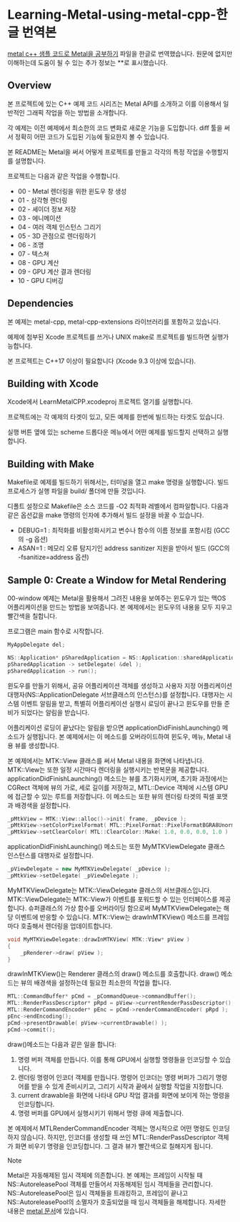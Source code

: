 # Learning-Metal-using-metal-cpp-한글 번역본
<a href="https://developer.apple.com/kr/metal/" title="Apple Developer Homepage">metal c++ 샘플 코드로 Metal을 공부하기</a> 파일을 한글로 번역했습니다.
원문에 없지만 이해하는데 도움이 될 수 있는 추가 정보는 **로 표시했습니다.

## Overview
본 프로젝트에 있는 C++ 예제 코드 시리즈는 Metal API를 소개하고 이를 이용해서 일반적인 그래픽 작업을 하는 방법을 소개합니다.

각 예제는 이전 예제에서 최소한의 코드 변화로 새로운 기능을 도입합니다. diff 툴을 써서 정확히 어떤 코드가 도입된 기능에 필요한지 볼 수 있습니다.

본 README는 Metal을 써서 어떻게 프로젝트를 만들고 각각의 특정 작업을 수행할지를 설명합니다.

프로젝트는 다음과 같은 작업을 수행합니다.

* 00 - Metal 렌더링을 위한 윈도우 창 생성
* 01 - 삼각형 렌더링
* 02 - 셰이더 정보 저장
* 03 - 에니메이션
* 04 - 여러 객체 인스턴스 그리기
* 05 - 3D 관점으로 렌더링하기
* 06 - 조명
* 07 - 텍스쳐
* 08 - GPU 계산
* 09 - GPU 계산 결과 렌더링
* 10 - GPU 디버깅

## Dependencies
본 예제는 metal-cpp, metal-cpp-extensions 라이브러리를 포함하고 있습니다.

예제에 첨부된 Xcode 프로젝트를 쓰거나 UNIX make로 프로젝트를 빌드하면 실행가능합니다.

본 프로젝트는 C++17 이상이 필요합니다 (Xcode 9.3 이상에 있습니다).

## Building with Xcode
Xcode에서 LearnMetalCPP.xcodeproj 프로젝트 열기를 실행합니다. 

프로젝트에는 각 예제의 타겟이 있고, 모든 예제를 한번에 빌드하는 타겟도 있습니다.

실행 버튼 옆에 있는 scheme 드롭다운 메뉴에서 어떤 예제를 빌드할지 선택하고 실행합니다.

## Building with Make
Makefile로 예제를 빌드하기 위해서는, 터미널을 열고 make 명령을 실행합니다. 빌드 프로세스가 실행 파일을 build/ 폴더에 만들 것입니다. 

디폴트 설정으로 Makefile은 소스 코드를 -O2 최적화 레벨에서 컴파일합니다. 다음과 같은 옵션값을 make 명령의 인자에 추가해서 빌드 설정을 바꿀 수 있습니다.
* DEBUG=1 : 최적화를 비활성화시키고 변수나 함수의 이름 정보를 포함시킴 (GCC의 -g 옵션)
* ASAN=1 : 메모리 오류 탐지기인 address sanitizer 지원을 받아서 빌드 (GCC의 -fsanitize=address 옵션)

## Sample 0: Create a Window for Metal Rendering
00-window 예제는 Metal을 활용해서 그려진 내용을 보여주는 윈도우가 있는 맥OS 어플리케이션을 만드는 방법을 보여줍니다. 본 예제에서는 윈도우의 내용을 모두 지우고 빨간색을 칠합니다.

프로그램은 main 함수로 시작합니다.

```c++
MyAppDelegate del;

NS::Application* pSharedApplication = NS::Application::sharedApplication();
pSharedApplication -> setDelegate( &del );
pSharedApplication -> run();
```

윈도우를 만들기 위해서, 공유 어플리케이션 객체를 생성하고 사용자 지정 어플리케이션 대행자(NS::ApplicationDelegate 서브클래스의 인스턴스)를 설정합니다. 대행자는 시스템 이벤트 알림을 받고, 특별히 어플리케이션 실행시 로딩이 끝나고 윈도우를 만들 준비가 되었다는 알림을 받습니다. 

어플리케이션 로딩이 끝났다는 알림을 받으면 applicationDidFinishLaunching() 메소드가 실행됩니다. 본 예제에서는 이 메소드를 오버라이드하여 윈도우, 메뉴, Metal 내용 뷰를 생성합니다.

본 예제에서는 MTK::View 클래스를 써서 Metal 내용을 화면에 나타냅니다. MTK::View는 또한 일정 시간마다 렌더링을 실행시키는 반복문을 제공합니다. applicationDidFinishLaunching() 메소드는 뷰를 초기화시키며, 초기화 과정에서는 CGRect 객체에 뷰의 가로, 세로 길이를 저장하고, MTL::Device 객체에 시스템 GPU에 접근할 수 있는 루트를 저장합니다. 이 메소드는 또한 뷰의 렌더링 타겟의 픽셀 포맷과 배경색을 설정합니다.

```c++
_pMtkView = MTK::View::alloc()->init( frame, _pDevice );
_pMtkView->setColorPixelFormat( MTL::PixelFormat::PixelFormatBGRA8Unorm_sRGB );
_pMtkView->setClearColor( MTL::ClearColor::Make( 1.0, 0.0, 0.0, 1.0 ) );
```

applicationDidFinishLaunching() 메소드는 또한 MyMTKViewDelegate 클래스 인스턴스를 대행자로 설정합니다.

```c++
_pViewDelegate = new MyMTKViewDelegate( _pDevice );
_pMtkView->setDelegate( _pViewDelegate );
```

MyMTKViewDelegate는 MTK::ViewDelegate 클래스의 서브클래스입니다. MTK::ViewDelegate는 MTK::View가 이벤트를 포워드할 수 있는 인터페이스를 제공합니다. 슈퍼클래스의 가상 함수를 오버라이딩 함으로써 MyMTKViewDelegate는 해당 이벤트에 반응할 수 있습니다. MTK::View는 drawInMTKView() 메소드를 프레임마다 호출해서 렌더링을 업데이트합니다.

```c++
void MyMTKViewDelegate::drawInMTKView( MTK::View* pView )
{
    _pRenderer->draw( pView );
}
```

drawInMTKView()는 Renderer 클래스의 draw() 메소드를 호출합니다. draw() 메소드는 뷰의 배경색을 설정하는데 필요한 최소한의 작업을 합니다.

```c++
MTL::CommandBuffer* pCmd = _pCommandQueue->commandBuffer();
MTL::RenderPassDescriptor* pRpd = pView->currentRenderPassDescriptor();
MTL::RenderCommandEncoder* pEnc = pCmd->renderCommandEncoder( pRpd );
pEnc->endEncoding();
pCmd->presentDrawable( pView->currentDrawable() );
pCmd->commit();
```

draw()메소드는 다음과 같은 일을 합니다:
1. 명령 버퍼 객체를 만듭니다. 이를 통해 GPU에서 실행할 명령들을 인코딩할 수 있습니다.
2. 렌더링 명령어 인코더 객체를 만듭니다. 명령어 인코더는 명령 버퍼가 그리기 명령어를 받을 수 있게 준비시키고, 그리기 시작과 끝에서 실행할 작업을 지정합니다. 
3. current drawable을 화면에 나타내 GPU 작업 결과를 화면에 보이게 하는 명령을 인코딩합니다.
4. 명령 버퍼를 GPU에서 실행시키기 위해서 명령 큐에 제출합니다. 

본 예제에서 MTLRenderCommandEncoder 객체는 명시적으로 어떤 명령도 인코딩하지 않습니다. 하지만, 인코더를 생성할 때 쓰인 MTL::RenderPassDescriptor 객체가 화면 비우기 명령을 인코딩합니다. 그 결과 뷰가 빨간색으로 칠해지게 됩니다.

> [!NOTE]
> Metal은 자동해제된 임시 객체에 의존합니다. 본 예제는 프레임이 시작될 때 NS::AutoreleasePool 객체를 만들어서 자동해제된 임시 객체들을 관리합니다. NS::AutoreleasePool은 임시 객체들을 트래킹하고, 프레임이 끝나고 NS::AutoreleasePool의 소멸자가 호출되었을 때 임시 객체들을 해제합니다. 자세한 내용은 <a href="https://developer.apple.com/documentation/foundation/nsautoreleasepool/" title="NSAutoreleasePool | Apple Developer Documentation">metal 문서</a>에 있습니다.


